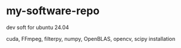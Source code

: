 # my-software-repo
dev soft for ubuntu 24.04

cuda, FFmpeg, filterpy, numpy, OpenBLAS, opencv, scipy installation 
